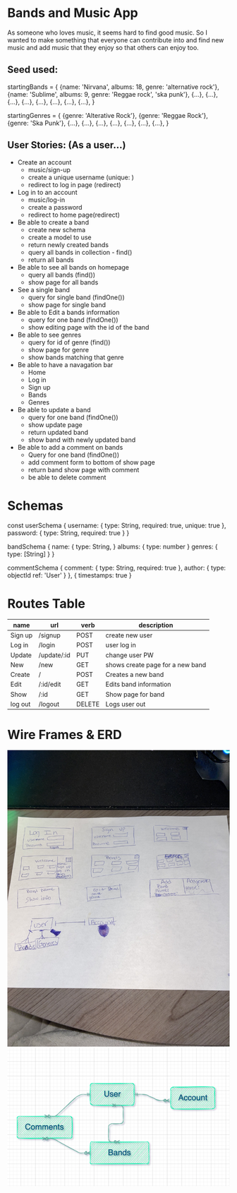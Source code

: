 # Bands and Music App

As someone who loves music, it seems hard to find good music. So I wanted to make something that everyone can contribute into and find new music and add music that they enjoy so that others can enjoy too. 

## Seed used: 

startingBands = {
    {name: 'Nirvana', albums: 18, genre: 'alternative rock'},
    {name: 'Sublime', albums: 9, genre: 'Reggae rock', 'ska punk'},
    {...},
    {...},
    {...},
    {...},
    {...},
    {...},
    {...},
    {...},
}

startingGenres = {
    {genre: 'Alterative Rock'},
    {genre: 'Reggae Rock'},
    {genre: 'Ska Punk'},
    {...},
    {...},
    {...},
    {...},
    {...},
    {...},
    {...},
}

## User Stories: (As a user...)

- Create an account
    - music/sign-up
    - create a unique username (unique: )
    - redirect to log in page (redirect)
- Log in to an account
    - music/log-in
    - create a password
    - redirect to home page(redirect)
- Be able to create a band
    - create new schema
    - create a model to use
    - return newly created bands
    - query all bands in collection - find()
    - return all bands
- Be able to see all bands on homepage
    - query all bands (find())
    - show page for all bands
- See a single band
    - query for single band (findOne())
    - show page for single band
- Be able to Edit a bands information
    - query for one band (findOne())
    - show editing page with the id of the band
- Be able to see genres 
    - query for id of genre (find())
    - show page for genre 
    - show bands matching that genre 
- Be able to have a navagation bar 
    - Home
    - Log in 
    - Sign up
    - Bands
    - Genres
- Be able to update a band 
    - query for one band (findOne())
    - show update page
    - return updated band
    - show band with newly updated band
- Be able to add a comment on bands
    - Query for one band (findOne())
    - add comment form to bottom of show page 
    - return band show page with comment
    - be able to delete comment

# Schemas 

const userSchema {
    username: {
        type: String,
        required: true,
        unique: true
    },
    password: {
        type: String,
        required: true
    }
}

bandSchema {
    name: {
        type: String,
    }
    albums: {
        type: number
    }
    genres: {
        type: [String]
    }
}

commentSchema {
    comment: {
        type: String,
        required: true
    },
    author: {
        type: objectId
        ref: 'User'
    }
}, {
    timestamps: true
}

# Routes Table 
| name | url | verb | description | 
| ---- | ---- | ---- | ----| 
| Sign up | /signup | POST | create new user |
| Log in | /login | POST | user log in |
| Update | /update/:id | PUT | change user PW |
| New | /new | GET | shows create page for a new band |
| Create | / | POST | Creates a new band |
| Edit | /:id/edit | GET | Edits band information |
| Show | /:id | GET | Show page for band |
| log out | /logout | DELETE | Logs user out |

# Wire Frames & ERD

<img src='images/README-imgs/WireFrames.jpeg'>

<br>

<img src='images/README-imgs/ERD.png'>